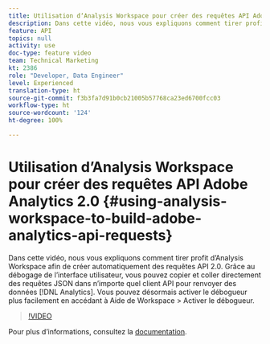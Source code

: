 ```yaml
---
title: Utilisation dʼAnalysis Workspace pour créer des requêtes API Adobe Analytics 2.0
description: Dans cette vidéo, nous vous expliquons comment tirer profit dʼAnalysis Workspace afin de créer automatiquement des requêtes API 2.0. Grâce au débogage de lʼinterface utilisateur, vous pouvez copier et coller directement des requêtes JSON dans nʼimporte quel client API pour renvoyer des données Analytics.
feature: API
topics: null
activity: use
doc-type: feature video
team: Technical Marketing
kt: 2386
role: "Developer, Data Engineer"
level: Experienced
translation-type: ht
source-git-commit: f3b3fa7d91b0cb21005b57768ca23ed6700fcc03
workflow-type: ht
source-wordcount: '124'
ht-degree: 100%

---
```



# Utilisation dʼAnalysis Workspace pour créer des requêtes API Adobe Analytics 2.0 {#using-analysis-workspace-to-build-adobe-analytics-api-requests}

Dans cette vidéo, nous vous expliquons comment tirer profit dʼAnalysis Workspace afin de créer automatiquement des requêtes API 2.0. Grâce au débogage de lʼinterface utilisateur, vous pouvez copier et coller directement des requêtes JSON dans nʼimporte quel client API pour renvoyer des données [!DNL Analytics]. Vous pouvez désormais activer le débogueur plus facilement en accédant à Aide de Workspace > Activer le débogueur.

>[!VIDEO](https://video.tv.adobe.com/v/25890/?quality=12)

Pour plus dʼinformations, consultez la [documentation](https://www.adobe.io/apis/experiencecloud/analytics/docs.html#!AdobeDocs/analytics-2.0-apis/master/reporting-tricks.md).

